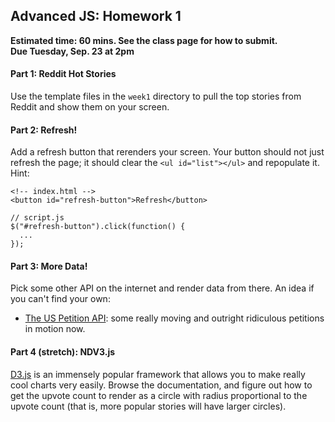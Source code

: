 ## Advanced JS: Homework 1

**Estimated time: 60 mins. See the class page for how to submit.**  
**Due Tuesday, Sep. 23 at 2pm**

#### Part 1: Reddit Hot Stories

Use the template files in the `week1` directory to pull the top stories from Reddit and show them on your screen.

#### Part 2: Refresh!

Add a refresh button that rerenders your screen. Your button should not just refresh the page; it should clear the `<ul id="list"></ul>` and repopulate it.  
Hint:

    <!-- index.html -->
    <button id="refresh-button">Refresh</button>

    // script.js
    $("#refresh-button").click(function() {
      ...
    });

#### Part 3: More Data!

Pick some other API on the internet and render data from there. An idea if you can't find your own:

- [The US Petition API](https://petitions.whitehouse.gov/developers): some really moving and outright ridiculous petitions in motion now.

#### Part 4 (stretch): NDV3.js

[D3.js](http://nvd3.org/) is an immensely popular framework that allows you to make really cool charts very easily. Browse the documentation, and figure out how to get the upvote count to render as a circle with radius proportional to the upvote count (that is, more popular stories will have larger circles).